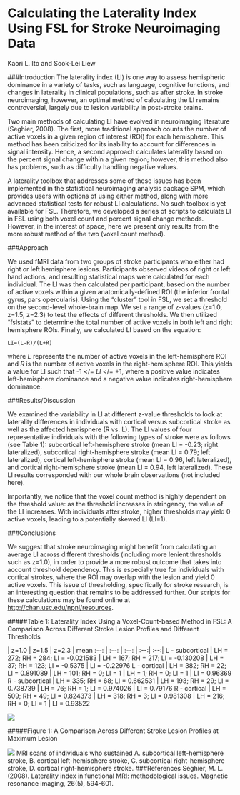 Calculating the Laterality Index Using FSL for Stroke Neuroimaging Data
=====

Kaori L. Ito and Sook-Lei Liew

###Introduction
The laterality index (LI) is one way to assess hemispheric dominance in a variety of tasks, such as language, cognitive functions, and changes in laterality in clinical populations, such as after stroke. In stroke neuroimaging, however, an optimal method of calculating the LI remains controversial, largely due to lesion variability in post-stroke brains.
	
Two main methods of calculating LI have evolved in neuroimaging literature (Seghier, 2008). The first, more traditional approach counts the number of active voxels in a given region of interest (ROI) for each hemisphere. This method has been criticized for its inability to account for differences in signal intensity. Hence, a second approach calculates laterality based on the percent signal change within a given region; however, this method also has problems, such as difficulty handling negative values. 
	
A laterality toolbox that addresses some of these issues has been implemented in the statistical neuroimaging analysis package SPM, which provides users with options of using either method, along with more advanced statistical tests for robust LI calculations. No such toolbox is yet available for FSL. Therefore, we developed a series of scripts to calculate LI in FSL using both voxel count and percent signal change methods. However, in the interest of space, here we present only results from the more robust method of the two (voxel count method).

###Approach
	
We used fMRI data from two groups of stroke participants who either had right or left hemisphere lesions. Participants observed videos of right or left hand actions, and resulting statistical maps were calculated for each individual. The LI was then calculated per participant, based on the number of active voxels within a given anatomically-defined ROI (the inferior frontal gyrus, pars opercularis). Using the “cluster” tool in FSL, we set a threshold on the second-level whole-brain map. We set a range of z-values (z=1.0, z=1.5, z=2.3) to test the effects of different thresholds. We then utilized “fslstats” to determine the total number of active voxels in both left and right hemisphere ROIs. Finally, we calculated LI based on the equation:

    LI=(L-R)/(L+R)

where *L* represents the number of active voxels in the left-hemisphere ROI and *R* is the number of active voxels in the right-hemisphere ROI. This yields a value for LI such that -1 </= *LI* </= +1, where a positive value indicates left-hemisphere dominance and a negative value indicates right-hemisphere dominance. 

###Results/Discussion
	
We examined the variability in LI at different z-value thresholds to look at laterality differences in individuals with cortical versus subcortical stroke as well as the affected hemisphere (R vs. L). The LI values of four representative individuals with the following types of stroke were as follows (see Table 1): subcortical left-hemisphere stroke (mean LI = -0.23; right lateralized), subcortical right-hemisphere stroke (mean LI = 0.79; left lateralized), cortical left-hemisphere stroke (mean LI = 0.96, left lateralized), and cortical right-hemisphere stroke (mean LI = 0.94, left lateralized). These LI results corresponded with our whole brain observations (not included here).

Importantly, we notice that the voxel count method is highly dependent on the threshold value: as the threshold increases in stringency, the value of the LI increases. With individuals after stroke, higher thresholds may yield 0 active voxels, leading to a potentially skewed LI (LI=1). 

###Conclusions

We suggest that stroke neuroimaging might benefit from calculating an average LI across different thresholds (including more lenient thresholds such as z=1.0), in order to provide a more robust outcome that takes into account threshold dependency. This is especially true for individuals with cortical strokes, where the ROI may overlap with the lesion and yield 0 active voxels. This issue of thresholding, specifically for stroke research, is an interesting question that remains to be addressed further. Our scripts for these calculations may be found online at <http://chan.usc.edu/npnl/resources>.

#####Table 1: Laterality Index Using a Voxel-Count-based Method in FSL: A Comparison Across Different Stroke Lesion Profiles and Different Thresholds
 
 | z=1.0  | z=1.5 | z=2.3 | mean
:--: | :--: | :--: | :--:| :--:|
L - subcortical | LH = 272; RH = 284; LI = -0.021583 | LH = 167; RH = 217; LI = -0.130208 | LH = 37; RH = 123; LI = -0.5375 | LI = -0.22976
L - cortical | LH = 382; RH = 22; LI = 0.891089  | LH = 101; RH = 0; LI = 1 | LH = 1; RH = 0; LI = 1 | LI = 0.96369
R - subcortical | LH = 335; RH = 68; LI = 0.662531 | LH = 193; RH = 29; LI = 0.738739 | LH = 76; RH = 1; LI = 0.974026 | LI =  0.79176
R - cortical | LH = 509; RH = 49; LI = 0.824373 | LH = 318; RH = 3; LI = 0.981308 | LH = 216; RH = 0; LI = 1 | LI = 0.93522

![](http://i66.tinypic.com/11i08ra.jpg)

#####Figure 1: A Comparison Across Different Stroke Lesion Profiles at Maximum Lesion

![](http://i68.tinypic.com/desmxz.jpg)
MRI scans of individuals who sustained A. subcortical left-hemisphere stroke, B. cortical left-hemisphere stroke, C. subcortical right-hemisphere stroke, D. cortical right-hemisphere stroke. 
###References
Seghier, M. L. (2008). Laterality index in functional MRI: methodological issues. Magnetic resonance imaging, 26(5), 594-601.
